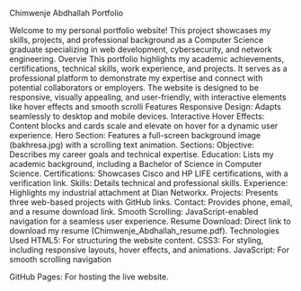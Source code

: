 Chimwenje Abdhallah Portfolio

Welcome to my personal portfolio website! This project showcases my skills, projects, and professional background as a Computer Science graduate specializing in web development, cybersecurity, and network engineering.
Overvie
This portfolio highlights my academic achievements, certifications, technical skills, work experience, and projects. It serves as a professional platform to demonstrate my expertise and connect with potential collaborators or employers. The website is designed to be responsive, visually appealing, and user-friendly, with interactive elements like hover effects and smooth scrolli
Features
Responsive Design: Adapts seamlessly to desktop and mobile devices.
Interactive Hover Effects: Content blocks and cards scale and elevate on hover for a dynamic user experience.
Hero Section: Features a full-screen background image (bakhresa.jpg) with a scrolling text animation.
Sections:
Objective: Describes my career goals and technical expertise.
Education: Lists my academic background, including a Bachelor of Science in Computer Science.
Certifications: Showcases Cisco and HP LIFE certifications, with a verification link.
Skills: Details technical and professional skills.
Experience: Highlights my industrial attachment at Dian Networkx.
Projects: Presents three web-based projects with GitHub links.
Contact: Provides phone, email, and a resume download link.
Smooth Scrolling: JavaScript-enabled navigation for a seamless user experience.
Resume Download: Direct link to download my resume (Chimwenje_Abdhallah_resume.pdf).
Technologies Used
HTML5: For structuring the website content.
CSS3: For styling, including responsive layouts, hover effects, and animations.
JavaScript: For smooth scrolling navigation

GitHub Pages: For hosting the live website.
